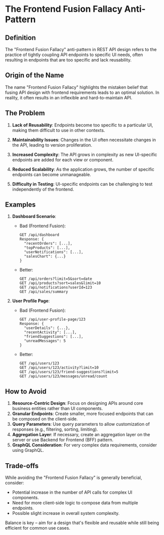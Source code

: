 # The Frontend Fusion Fallacy Anti-Pattern

## Definition
The "Frontend Fusion Fallacy" anti-pattern in REST API design refers to the practice of tightly coupling API endpoints to specific UI needs, often resulting in endpoints that are too specific and lack reusability.

## Origin of the Name
The name "Frontend Fusion Fallacy" highlights the mistaken belief that fusing API design with frontend requirements leads to an optimal solution. In reality, it often results in an inflexible and hard-to-maintain API.

## The Problem
1. **Lack of Reusability**: Endpoints become too specific to a particular UI, making them difficult to use in other contexts.

2. **Maintainability Issues**: Changes in the UI often necessitate changes in the API, leading to version proliferation.

3. **Increased Complexity**: The API grows in complexity as new UI-specific endpoints are added for each view or component.

4. **Reduced Scalability**: As the application grows, the number of specific endpoints can become unmanageable.

5. **Difficulty in Testing**: UI-specific endpoints can be challenging to test independently of the frontend.

## Examples
1. **Dashboard Scenario**:
   - Bad (Frontend Fusion): 
     ```
     GET /api/dashboard
     Response: {
       "recentOrders": [...],
       "topProducts": [...],
       "userNotifications": [...],
       "salesChart": {...}
     }
     ```
   - Better: 
     ```
     GET /api/orders?limit=5&sort=date
     GET /api/products?sort=sales&limit=10
     GET /api/notifications?userId=123
     GET /api/sales/summary
     ```

2. **User Profile Page**:
   - Bad (Frontend Fusion):
     ```
     GET /api/user-profile-page/123
     Response: {
       "userDetails": {...},
       "recentActivity": [...],
       "friendSuggestions": [...],
       "unreadMessages": 5
     }
     ```
   - Better:
     ```
     GET /api/users/123
     GET /api/users/123/activity?limit=10
     GET /api/users/123/friend-suggestions?limit=5
     GET /api/users/123/messages/unread/count
     ```

## How to Avoid
1. **Resource-Centric Design**: Focus on designing APIs around core business entities rather than UI components.
2. **Granular Endpoints**: Create smaller, more focused endpoints that can be composed on the client-side.
3. **Query Parameters**: Use query parameters to allow customization of responses (e.g., filtering, sorting, limiting).
4. **Aggregation Layer**: If necessary, create an aggregation layer on the server or use Backend for Frontend (BFF) pattern.
5. **GraphQL Consideration**: For very complex data requirements, consider using GraphQL.

## Trade-offs
While avoiding the "Frontend Fusion Fallacy" is generally beneficial, consider:
- Potential increase in the number of API calls for complex UI components.
- Need for more client-side logic to compose data from multiple endpoints.
- Possible slight increase in overall system complexity.

Balance is key – aim for a design that's flexible and reusable while still being efficient for common use cases.
